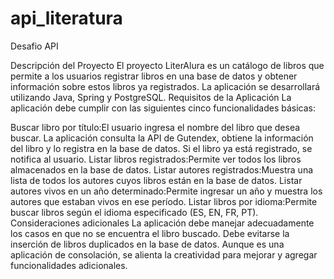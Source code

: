 # api_literatura
Desafio API

Descripción del Proyecto El proyecto LiterAlura es un catálogo de libros que permite a los usuarios registrar libros en una base de datos y obtener información sobre estos libros ya registrados. La aplicación se desarrollará utilizando Java, Spring y PostgreSQL. 
Requisitos de la Aplicación La aplicación debe cumplir con las siguientes cinco funcionalidades básicas:

Buscar libro por título:El usuario ingresa el nombre del libro que desea buscar. La aplicación consulta la API de Gutendex, obtiene la información del libro y lo registra en la base de datos. Si el libro ya está registrado, se notifica al usuario. 
Listar libros registrados:Permite ver todos los libros almacenados en la base de datos. 
Listar autores registrados:Muestra una lista de todos los autores cuyos libros están en la base de datos. 
Listar autores vivos en un año determinado:Permite ingresar un año y muestra los autores que estaban vivos en ese período. 
Listar libros por idioma:Permite buscar libros según el idioma especificado (ES, EN, FR, PT). Consideraciones adicionales La aplicación debe manejar adecuadamente los casos en que no se encuentra el libro buscado. Debe evitarse la inserción de libros duplicados en la base de datos. Aunque es una aplicación de consolación, se alienta la creatividad para mejorar y agregar funcionalidades adicionales. 
